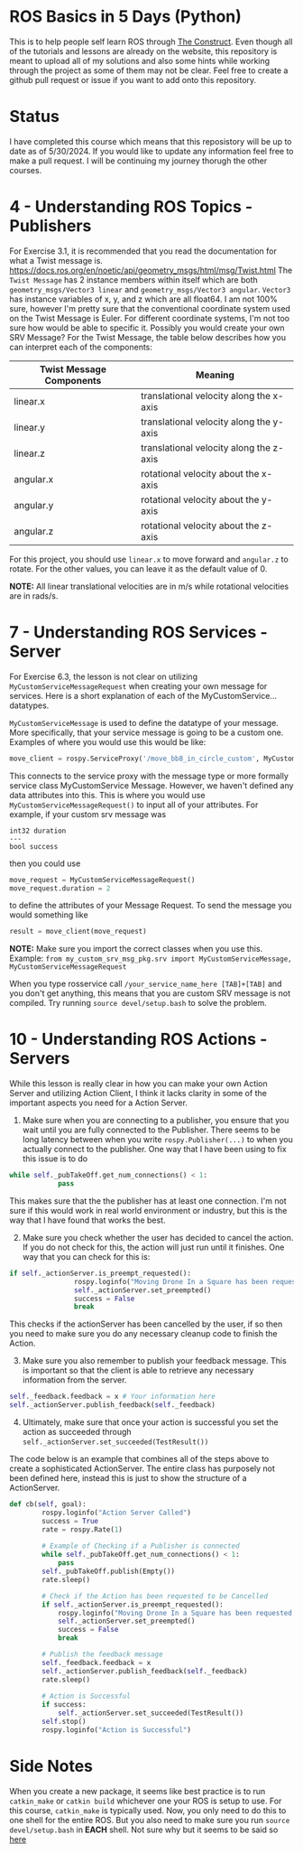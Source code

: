 # ROS Basics in 5 Days (Python)
This is to help people self learn ROS through [The Construct](https://www.theconstruct.ai/). Even though all of the tutorials and lessons are already on the website, this repository is meant to upload all of my solutions and also some hints while working through the project as some of them may not be clear. Feel free to create a github pull request or issue if you want to add onto this repository.

# Status
I have completed this course which means that this reposistory will be up to date as of 5/30/2024. If you would like to update any information feel free to make a pull request. I will be continuing my journey thorugh the other courses.

# 4 - Understanding ROS Topics - Publishers
For Exercise 3.1, it is recommended that you read the documentation for what a Twist message is. https://docs.ros.org/en/noetic/api/geometry_msgs/html/msg/Twist.html The `Twist Message` has 2 instance members within itself which are both `geometry_msgs/Vector3 linear` and `geometry_msgs/Vector3 angular`. `Vector3` has instance variables of x, y, and z which are all float64. I am not 100% sure, however I'm pretty sure that the conventional coordinate system used on the Twist Message is Euler. For different coordinate systems, I'm not too sure how would be able to specific it. Possibly you would create your own SRV Message? For the Twist Message, the table below describes how you can interpret each of the components:

| Twist Message Components   | Meaning |
| -------- | ------- |
| linear.x  |  translational velocity along the x-axis    |
| linear.y | translational velocity along the y-axis     |
| linear.z | translational velocity along the z-axis     |
| angular.x    |  rotational velocity about the x-axis    |
| angular.y    | rotational velocity about the y-axis    |
| angular.z    | rotational velocity about the z-axis    |

For this project, you should use `linear.x` to move forward and `angular.z` to rotate. For the other values, you can leave it as the default value of 0.

**NOTE:** All linear translational velocities are in m/s while rotational velocities are in rads/s.

# 7 - Understanding ROS Services - Server
For Exercise 6.3, the lesson is not clear on utilizing `MyCustomServiceMessageRequest` when creating your own message for services. Here is a short explanation of each of the MyCustomService... datatypes.

`MyCustomServiceMessage` is used to define the datatype of your message. More specifically, that your service message is going to be a custom one. Examples of where you would use this would be like:
```py
move_client = rospy.ServiceProxy('/move_bb8_in_circle_custom', MyCustomServiceMessage)
```
This connects to the service proxy with the message type or more formally service class MyCustomService Message. However, we haven't defined any data attributes into this. This is where you would use `MyCustomServiceMessageRequest()` to input all of your attributes. For example, if your custom srv message was 
```
int32 duration
---
bool success
```
then you could use 
```py
move_request = MyCustomServiceMessageRequest()
move_request.duration = 2
```
to define the attributes of your Message Request. To send the message you would something like 
```py
result = move_client(move_request)
```
**NOTE:** Make sure you import the correct classes when you use this. Example: `from my_custom_srv_msg_pkg.srv import MyCustomServiceMessage, MyCustomServiceMessageRequest `

When you type rosservice call `/your_service_name_here [TAB]+[TAB]` and you don't get anything, this means that you are custom SRV message is not compiled. Try running `source devel/setup.bash` to solve the problem.

# 10 - Understanding ROS Actions - Servers
While this lesson is really clear in how you can make your own Action Server and utilizing Action Client, I think it lacks clarity in some of the important aspects you need for a Action Server.
1. Make sure when you are connecting to a publisher, you ensure that you wait until you are fully connected to the Publisher. There seems to be long latency between when you write `rospy.Publisher(...)` to when you actually connect to the publisher. One way that I have been using to fix this issue is to do
```py
while self._pubTakeOff.get_num_connections() < 1:
            pass
```
This makes sure that the the publisher has at least one connection. I'm not sure if this would work in real world environment or industry, but this is the way that I have found that works the best.

2. Make sure you check whether the user has decided to cancel the action. If you do not check for this, the action will just run until it finishes. One way that you can check for this is:
```py
if self._actionServer.is_preempt_requested():
                rospy.loginfo("Moving Drone In a Square has been requested to be cancelled")
                self._actionServer.set_preempted()
                success = False
                break
```
This checks if the actionServer has been cancelled by the user, if so then you need to make sure you do any necessary cleanup code to finish the Action. 

3. Make sure you also remember to publish your feedback message. This is important so that the client is able to retrieve any necessary information from the server. 
```py
self._feedback.feedback = x # Your information here
self._actionServer.publish_feedback(self._feedback)
```

4. Ultimately, make sure that once your action is successful you set the action as succeeded through `self._actionServer.set_succeeded(TestResult())`

The code below is an example that combines all of the steps above to create a sophisticated ActionServer. The entire class has purposely not been defined here, instead this is just to show the structure of a ActionServer.
```py
def cb(self, goal):
        rospy.loginfo("Action Server Called")
        success = True
        rate = rospy.Rate(1)
        
        # Example of Checking if a Publisher is connected
        while self._pubTakeOff.get_num_connections() < 1:
            pass
        self._pubTakeOff.publish(Empty())
        rate.sleep()

        # Check if the Action has been requested to be Cancelled
        if self._actionServer.is_preempt_requested():
            rospy.loginfo("Moving Drone In a Square has been requested to be cancelled")
            self._actionServer.set_preempted()
            success = False
            break

        # Publish the feedback message
        self._feedback.feedback = x
        self._actionServer.publish_feedback(self._feedback)
        rate.sleep()
        
        # Action is Successful
        if success:
            self._actionServer.set_succeeded(TestResult())
        self.stop()
        rospy.loginfo("Action is Successful")
```
# Side Notes
When you create a new package, it seems like best practice is to run `catkin_make` or `catkin build` whichever one your ROS is setup to use. For this course, `catkin_make` is typically used. Now, you only need to do this to one shell for the entire ROS. But you also need to make sure you run `source devel/setup.bash` in __**EACH**__ shell. Not sure why but it seems to be said so [here](https://get-help.theconstruct.ai/t/error-cannot-load-message-class-for-package-message-are-your-messages-built/55)
